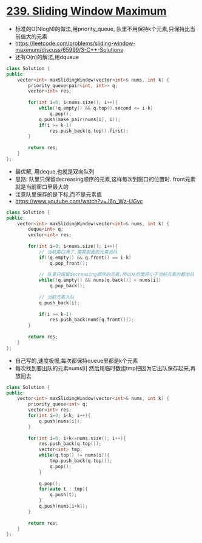 # [239. Sliding Window Maximum](https://leetcode.com/problems/sliding-window-maximum/description/)
* 标准的O(NlogN)的做法,用priority_queue, 队里不用保持k个元素,只保持比当前值大的元素
* https://leetcode.com/problems/sliding-window-maximum/discuss/65999/3-C++-Solutions
* 还有O(n)的解法,用dqueue

```c++
class Solution {
public:
    vector<int> maxSlidingWindow(vector<int>& nums, int k) {
        priority_queue<pair<int, int>> q;
        vector<int> res;
        
        for(int i=0; i<nums.size(); i++){
            while(!q.empty() && q.top().second <= i-k)
                q.pop();
            q.push(make_pair(nums[i], i));
            if(i >= k-1) 
                res.push_back(q.top().first);            
        }
        
        return res;
    }
};
```

* 最优解, 用deque,也就是双向队列
* 思路: 队里只保留decreasing顺序的元素,这样每次到窗口的位置时. front元素就是当前窗口里最大的
* 注意队里保存的是下标,而不是元素值
* https://www.youtube.com/watch?v=J6o_Wz-UGvc

```c++
class Solution {
public:
    vector<int> maxSlidingWindow(vector<int>& nums, int k) {
        deque<int> q;
        vector<int> res;
        
        for(int i=0; i<nums.size(); i++){
            // 当前窗口满了,需要前面的元素出队
            if(!q.empty() && q.front() == i-k)
                q.pop_front();
            
            // 队里只保留decreasing顺序的元素,所以从后面把小于当前元素的都出队
            while(!q.empty() && nums[q.back()] < nums[i])
                q.pop_back();
            
            // 当前元素入队
            q.push_back(i);
            
            if(i >= k-1)
                res.push_back(nums[q.front()]);
        }
        
        return res;
    }
};

```


* 自己写的,速度极慢,每次都保持queue里都是k个元素
* 每次找到要出队的元素nums[i] 然后用临时数组tmp把因为它出队保存起来,再放回去

```c++
class Solution {
public:
    vector<int> maxSlidingWindow(vector<int>& nums, int k) {
        priority_queue<int> q;
        vector<int> res;
        for(int i=0; i<k; i++){
            q.push(nums[i]);
        }
        
        for(int i=0; i+k<=nums.size(); i++){
            res.push_back(q.top());
            vector<int> tmp;
            while(q.top() != nums[i]){
                tmp.push_back(q.top());
                q.pop();
            }
            
            q.pop();           
            for(auto t : tmp){
                q.push(t);
            }
            q.push(nums[i+k]);
        }
        
        return res;
    }
};
```
